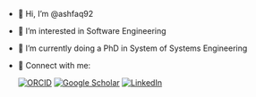- 👋 Hi, I’m @ashfaq92  
- 👀 I’m interested in Software Engineering  
- 🌱 I’m currently doing a PhD in System of Systems Engineering  
- 🔗 Connect with me:

  
  [![ORCID](https://img.shields.io/badge/ORCID-0000--0003--1870--7680-A6CE39?style=flat&logo=orcid&logoColor=white)](https://orcid.org/0000-0003-1870-7680)
  [![Google Scholar](https://img.shields.io/badge/Google%20Scholar-Profile-blue?style=flat&logo=google-scholar&logoColor=white)](https://scholar.google.com/citations?user=gP9NwrAAAAAJ)
  [![LinkedIn](https://img.shields.io/badge/LinkedIn-Profile-blue?style=flat&logo=linkedin)](https://www.linkedin.com/in/92ashfaq)  

<!---
ashfaq92/ashfaq92 is a ✨ special ✨ repository because its `README.md` (this file) appears on your GitHub profile.
You can click the Preview link to take a look at your changes.
--->
